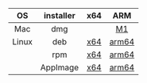 | OS | installer | x64 | ARM |
| :---: | :---: | :---: | :---: |
| Mac | dmg |  | [M1](/thevoyagingstar/sonic/releases/download/latest/Sonic-0.0.1-arm64.dmg)  |
| Linux  | deb | [x64]()  | [arm64]()  |
|  | rpm | [x64]()  | [arm64]()  |
|  | AppImage | [x64]()  | [arm64]()  |

